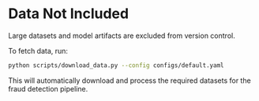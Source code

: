 # Data Not Included

Large datasets and model artifacts are excluded from version control.

To fetch data, run:

```bash
python scripts/download_data.py --config configs/default.yaml
```

This will automatically download and process the required datasets for the fraud detection pipeline.
